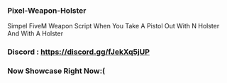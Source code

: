 ### Pixel-Weapon-Holster

Simpel FiveM Weapon Script When You Take A Pistol Out With N Holster And With A Holster

### Discord : https://discord.gg/fJekXq5jUP

### Now Showcase Right Now:(
